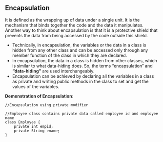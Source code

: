 ## Encapsulation

It is defined as the wrapping up of data under a single unit. It is the mechanism that binds together the code and the data it manipulates.
Another way to think about encapsulation is that it is a protective shield that prevents the data from being accessed by the code outside this shield. 

  - Technically, in encapsulation, the variables or the data in a class is hidden from any other class and can be accessed only through any member function of the class in which they are declared.
  - In encapsulation, the data in a class is hidden from other classes, which is similar to what data-hiding does. So, the terms “encapsulation” and **“data-hiding”** are used interchangeably.
  - Encapsulation can be achieved by declaring all the variables in a class as private and writing public methods in the class to set and get the values of the variables.


**Demonstration of Encapsulation:**
```
//Encapsulation using private modifier 

//Employee class contains private data called employee id and employee name 
class Employee { 
	private int empid; 
	private String ename; 
} 
```
